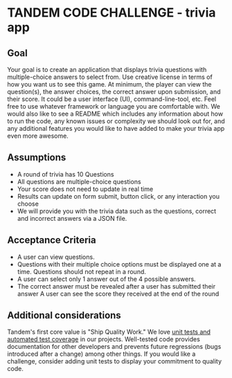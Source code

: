 # TANDEM CODE CHALLENGE - trivia app

## Goal
Your goal is to create an application that displays trivia questions with multiple-choice answers to select from.
Use creative license in terms of how you want us to see this game. At minimum, the player can view the question(s), the answer choices, the correct answer upon submission, and their score. It could be a user interface (UI), command-line-tool, etc. Feel free to use whatever framework or language you are comfortable with.
We would also like to see a README which includes any information about how to run the code, any known issues or complexity we should look out for, and any additional features you would like to have added to make your trivia app even more awesome.


## Assumptions
- A round of trivia has 10 Questions
- All questions are multiple-choice questions
- Your score does not need to update in real time
- Results can update on form submit, button click, or any interaction you choose
- We will provide you with the trivia data such as the questions, correct and incorrect answers via a JSON file.


## Acceptance Criteria
- A user can view questions.
- Questions with their multiple choice options must be displayed one at a time. Questions should not repeat in a round.
- A user can select only 1 answer out of the 4 possible answers.
- The correct answer must be revealed after a user has submitted their answer A user can see the score they received at the end of the round


## Additional considerations
Tandem's first core value is "Ship Quality Work." We love [unit tests and automated test coverage](https://madeintandem.com/blog/five-factor-testing/) in our projects. Well-tested code provides documentation for other developers and prevents future regressions (bugs introduced after a change) among other things. If you would like a challenge, consider adding unit tests to display your commitment to quality code.

